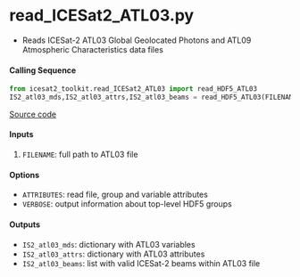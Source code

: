 read_ICESat2_ATL03.py
=====================

- Reads ICESat-2 ATL03 Global Geolocated Photons and ATL09 Atmospheric Characteristics data files  

#### Calling Sequence
```python
from icesat2_toolkit.read_ICESat2_ATL03 import read_HDF5_ATL03
IS2_atl03_mds,IS2_atl03_attrs,IS2_atl03_beams = read_HDF5_ATL03(FILENAME)
```
[Source code](https://github.com/tsutterley/read-ICESat-2/blob/master/icesat2_toolkit/read_ICESat2_ATL03.py)  

#### Inputs
 1. `FILENAME`: full path to ATL03 file

#### Options
 - `ATTRIBUTES`: read file, group and variable attributes
 - `VERBOSE`: output information about top-level HDF5 groups

#### Outputs
 - `IS2_atl03_mds`: dictionary with ATL03 variables
 - `IS2_atl03_attrs`: dictionary with ATL03 attributes
 - `IS2_atl03_beams`: list with valid ICESat-2 beams within ATL03 file
